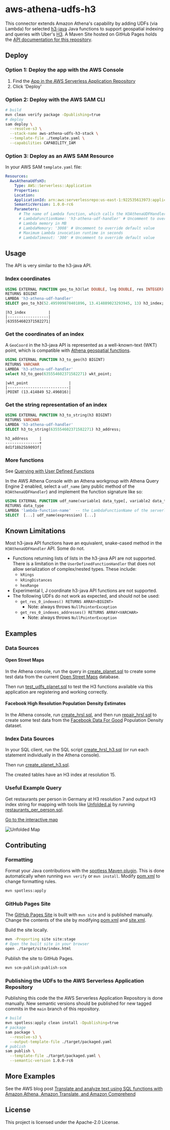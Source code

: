 # aws-athena-udfs-h3

This connector extends Amazon Athena's capability by adding UDFs (via Lambda) for selected [h3-java](https://github.com/uber/h3-java) Java functions to support geospatial indexing and queries with Uber's [H3](https://h3geo.org/). A Maven Site hosted on GitHub Pages holds the [API documentation for this repository](https://daniel-cortez-stevenson.github.io/aws-athena-udfs-h3/).

## Deploy

### Option 1: Deploy the app with the AWS Console

1. Find the [App in the AWS Serverless Application Repository](https://console.aws.amazon.com/lambda/home?region=us-east-1#/create/app?applicationId=arn:aws:serverlessrepo:us-east-1:922535613973:applications/aws-athena-udfs-h3)
2. Click 'Deploy'

### Option 2: Deploy with the AWS SAM CLI

```bash
# build
mvn clean verify package -Dpublishing=true
# deploy
sam deploy \
  --resolve-s3 \
  --stack-name aws-athena-udfs-h3-stack \
  --template-file ./template.yaml \
  --capabilities CAPABILITY_IAM
```

### Option 3: Deploy as an AWS SAM Resource

In your AWS SAM `template.yaml` file:

```yaml
Resources:
  AwsAthenaUdfsH3:
    Type: AWS::Serverless::Application
    Properties:
    Location:
    ApplicationId: arn:aws:serverlessrepo:us-east-1:922535613973:applications/aws-athena-udfs-h3
    SemanticVersion: 1.0.0-rc6
    Parameters:
      # The name of Lambda function, which calls the H3AthenaUDFHandler
      # LambdaFunctionName: 'h3-athena-udf-handler' # Uncomment to override default value
      # Lambda memory in MB
      # LambdaMemory: '3008' # Uncomment to override default value
      # Maximum Lambda invocation runtime in seconds
      # LambdaTimeout: '300' # Uncomment to override default value
```

## Usage

The API is very similar to the h3-java API.

### Index coordinates

```sql
USING EXTERNAL FUNCTION geo_to_h3(lat DOUBLE, lng DOUBLE, res INTEGER)
RETURNS BIGINT
LAMBDA 'h3-athena-udf-handler'
SELECT geo_to_h3(52.495999878401896, 13.414889023293945, 13) h3_index;
```

```text
|h3_index          |
|------------------|
|635554602371582271|
```

### Get the coordinates of an index

A `GeoCoord` in the h3-java API is represented as a well-known-text (WKT) point, which is compatible with [Athena geospatial functions](https://docs.aws.amazon.com/athena/latest/ug/geospatial-functions-list-v2.html).

```sql
USING EXTERNAL FUNCTION h3_to_geo(h3 BIGINT)
RETURNS VARCHAR
LAMBDA 'h3-athena-udf-handler'
select h3_to_geo(635554602371582271) wkt_point;
```

```text
|wkt_point                  |
|---------------------------|
|POINT (13.414849 52.496016)|
```

### Get the string representation of an index

```sql
USING EXTERNAL FUNCTION h3_to_string(h3 BIGINT)
RETURNS VARCHAR
LAMBDA 'h3-athena-udf-handler'
SELECT h3_to_string(635554602371582271) h3_address;
```

```text
h3_address     |
---------------+
8d1f18b25b9093f|
```

### More functions

See [Querying with User Defined Functions](https://docs.aws.amazon.com/athena/latest/ug/querying-udf.html)

In the AWS Athena Console with an Athena workgroup with Athena Query Engine 2 enabled, select a `udf_name` (any public method of the `H3AthenaUDFHandler`) and implement the function signature like so:

```sql
USING EXTERNAL FUNCTION udf_name(variable1 data_type[, variable2 data_type][,...])
RETURNS data_type
LAMBDA 'lambda-function-name'  -- the LambdaFunctionName of the serverless app.
SELECT  [...] udf_name(expression) [...]
```

## Known Limitations

Most h3-java API functions have an equivalent, snake-cased method in the `H3AthenaUDFHandler` API. Some do not.

- Functions returning lists of lists in the h3-java API are not supported. There is a limitation in the `UserDefinedFunctionHandler` that does not allow serialization of complex/nested types. These include:
  - `kRings`
  - `kRingDistances`
  - `hexRange`
- Experimental I, J coordinate h3-java API functions are not supported.
- The following UDFs do not work as expected, and should not be used:
  - `get_res_0_indexes() RETURNS ARRAY<BIGINT>`
    - Note: always throws `NullPointerException`
  - `get_res_0_indexes_addresses() RETURNS ARRAY<VARCHAR>`
    - Note: always throws `NullPointerException`

## Examples

### Data Sources

#### Open Street Maps

In the Athena console, run the query in [create_planet.sql](./src/main/resources/sql/create_planet.sql) to create some test data from the current [Open Street Maps](https://registry.opendata.aws/osm/) database.

Then run [test_udfs_planet.sql](./src/main/resources/sql/test_udfs_planet.sql) to test the H3 functions available via this application are registering and working correctly.

#### Facebook High Resolution Population Density Estimates

In the Athena console, run [create_hrsl.sql](./src/main/resources/sql/create_hrsl.sql), and then run [repair_hrsl.sql](./src/main/resources/sql/repair_hrsl.sql) to create some test data from the [Facebook Data For Good](https://dataforgood.fb.com/tools/population-density-maps/) Population Density dataset.

### Index Data Sources

In your SQL client, run the SQL script [create_hrsl_h3.sql](./src/main/resources/sql/create_hrsl_h3.sql) (or run each statement individually in the Athena console).

Then run [create_planet_h3.sql](./src/main/resources/sql/create_planet_h3.sql).

The created tables have an H3 index at resolution 15.

### Useful Example Query

Get restaurants per person in Germany at H3 resolution 7 and output H3 index string for mapping with tools like [Unfolded.ai](https://www.unfolded.ai) by running [restaurants_per_person.sql](./src/main/resources/sql/restaurants_per_person.sql).

[Go to the interactive map](https://studio.unfolded.ai/public/262d3af7-0857-4cb7-b134-f894558f9657/embed)

![Unfolded Map](./unfolded.png)
## Contributing

### Formatting

Format your Java contributions with the [spotless Maven plugin](https://github.com/diffplug/spotless/blob/main/plugin-maven/README.md). This is done automatically when running `mvn verify` or `mvn install`. Modify [pom.xml](./pom.xml) to change formatting rules.

```bash
mvn spotless:apply
```

### GitHub Pages Site

The [GitHub Pages Site](https://daniel-cortez-stevenson.github.io/aws-athena-udfs-h3/) is built with `mvn site` and is published manually. Change the contents of the site by modifying [pom.xml](./pom.xml) and [site.xml](site.xml).

Build the site locally.

```bash
mvn -Preporting site site:stage
# Open the built site in your browser
open ./target/site/index.html
```

Publish the site to GitHub Pages.

```bash
mvn scm-publish:publish-scm
```

### Publishing the UDFs to the AWS Serverless Application Repository

Publishing this code the the AWS Serverless Application Repository is done manually. New semantic versions should be published for new tagged commits in the `main` branch of this repository.

```bash
# build
mvn spotless:apply clean install -Dpublishing=true
# package
sam package \
  --resolve-s3 \
  --output-template-file ./target/packaged.yaml
# publish
sam publish \
  --template-file ./target/packaged.yaml \
  --semantic-version 1.0.0-rc6
```

## More Examples

See the AWS blog post [Translate and analyze text using SQL functions with Amazon Athena, Amazon Translate, and Amazon Comprehend](https://aws.amazon.com/blogs/machine-learning/translate-and-analyze-text-using-sql-functions-with-amazon-athena-amazon-translate-and-amazon-comprehend/)

## License

This project is licensed under the Apache-2.0 License.
